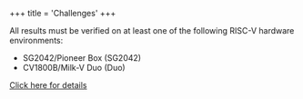 +++
title = 'Challenges'
+++

All results must be verified on at least one of the following RISC-V hardware environments:

- SG2042/Pioneer Box (SG2042)
- CV1800B/Milk-V Duo (Duo)

[Click here for details](../introduction/)
